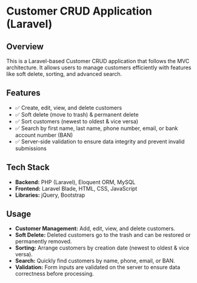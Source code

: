 # **Customer CRUD Application (Laravel)**

## **Overview**
This is a Laravel-based Customer CRUD application that follows the MVC architecture. It allows users to manage customers efficiently with features like soft delete, sorting, and advanced search.

## **Features**
- ✅ Create, edit, view, and delete customers  
- ✅ Soft delete (move to trash) & permanent delete  
- ✅ Sort customers (newest to oldest & vice versa)  
- ✅ Search by first name, last name, phone number, email, or bank account number (BAN)  
- ✅ Server-side validation to ensure data integrity and prevent invalid submissions  

## **Tech Stack**
- **Backend:** PHP (Laravel), Eloquent ORM, MySQL  
- **Frontend:** Laravel Blade, HTML, CSS, JavaScript  
- **Libraries:** jQuery, Bootstrap  

## **Usage**
- **Customer Management:** Add, edit, view, and delete customers.  
- **Soft Delete:** Deleted customers go to the trash and can be restored or permanently removed.  
- **Sorting:** Arrange customers by creation date (newest to oldest & vice versa).  
- **Search:** Quickly find customers by name, phone, email, or BAN.  
- **Validation:** Form inputs are validated on the server to ensure data correctness before processing.  

